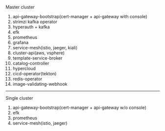 Master cluster
1. api-gateway-bootstrap(cert-manager + api-gateway with console)
2. strimzi kafka operator
3. hyperauth + kafka
4. efk
5. prometheus
6. grafana
7. service-mesh(istio, jaeger, kiali)
8. cluster-api(aws, vsphere)
9. template-service-broker
10. catalog-controller
11. hypercloud
12. cicd-operator(tekton)
13. redis-operator
14. image-validating-webhook
---
Single cluster
1. api-gateway-bootstrap(cert-manager + api-gateway w/o console)
2. efk
3. prometheus
4. service-mesh(istio, jaeger)
